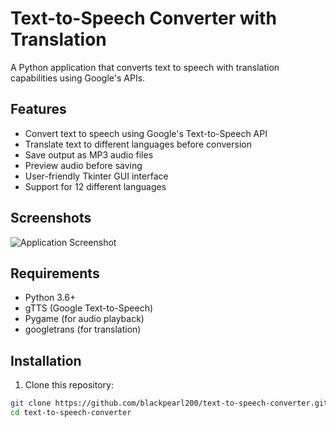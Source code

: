 # Text-to-Speech Converter with Translation

A Python application that converts text to speech with translation capabilities using Google's APIs.

## Features

- Convert text to speech using Google's Text-to-Speech API
- Translate text to different languages before conversion
- Save output as MP3 audio files
- Preview audio before saving
- User-friendly Tkinter GUI interface
- Support for 12 different languages

## Screenshots

![Application Screenshot](screenshots/app_screenshot.png)

## Requirements

- Python 3.6+
- gTTS (Google Text-to-Speech)
- Pygame (for audio playback)
- googletrans (for translation)

## Installation

1. Clone this repository:
```bash
git clone https://github.com/blackpearl200/text-to-speech-converter.git
cd text-to-speech-converter